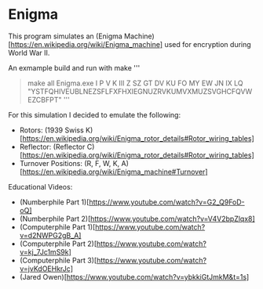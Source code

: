 # Enigma

This program simulates an (Enigma Machine)[https://en.wikipedia.org/wiki/Enigma_machine] used for encryption during World War II.

An exmample build and run with make
'''
> make all
> Enigma.exe I P V K III Z SZ GT DV KU FO MY EW JN IX LQ "YSTFQHIVEUBLNEZSFLFXFHXIEGNUZRVKUMVXMUZSVGHCFQVWEZCBFPT"
'''

For this simulation I decided to emulate the following:
- Rotors: (1939 Swiss K)[https://en.wikipedia.org/wiki/Enigma_rotor_details#Rotor_wiring_tables]
- Reflector: (Reflector C)[https://en.wikipedia.org/wiki/Enigma_rotor_details#Rotor_wiring_tables]
- Turnover Positions: (R, F, W, K, A)[https://en.wikipedia.org/wiki/Enigma_machine#Turnover]

Educational Videos:
- (Numberphile Part 1)[https://www.youtube.com/watch?v=G2_Q9FoD-oQ]
- (Numberphile Part 2)[https://www.youtube.com/watch?v=V4V2bpZlqx8]
- (Computerphile Part 1)[https://www.youtube.com/watch?v=d2NWPG2gB_A]
- (Computerphile Part 2)[https://www.youtube.com/watch?v=kj_7Jc1mS9k]
- (Computerphile Part 3)[https://www.youtube.com/watch?v=jvKdOEHkrJc]
- (Jared Owen)[https://www.youtube.com/watch?v=ybkkiGtJmkM&t=1s]
